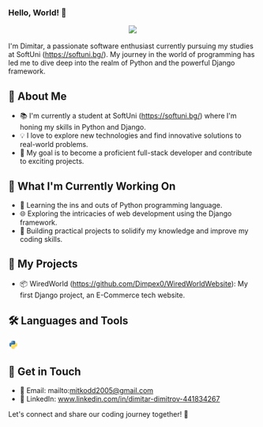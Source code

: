 ### Hello, World! 👋

<div id='header' align='center'>
  <img src='https://media2.giphy.com/media/v1.Y2lkPTc5MGI3NjExdzNndHY2bmM5ZXVlY24xN3gxNjJjcDh2MnYwM3NkMTcyanlwdHlpciZlcD12MV9pbnRlcm5hbF9naWZfYnlfaWQmY3Q9cw/M9gbBd9nbDrOTu1Mqx/giphy.gif' width='100'>
</div>

I'm Dimitar, a passionate software enthusiast currently pursuing my studies at SoftUni (https://softuni.bg/). My journey in the world of programming has led me to dive deep into the realm of Python and the powerful Django framework.

## 🌱 About Me

- 📚 I'm currently a student at SoftUni (https://softuni.bg/) where I'm honing my skills in Python and Django.
- 💡 I love to explore new technologies and find innovative solutions to real-world problems.
- 🎯 My goal is to become a proficient full-stack developer and contribute to exciting projects.

## 💼 What I'm Currently Working On

- 🐍 Learning the ins and outs of Python programming language.
- 🌐 Exploring the intricacies of web development using the Django framework.
- 🚀 Building practical projects to solidify my knowledge and improve my coding skills.

## 🚀 My Projects

- 📦 WiredWorld (https://github.com/Dimpex0/WiredWorldWebsite): My first Django project, an E-Commerce tech website.

## 🛠️ Languages and Tools
<div>
  <img src='https://raw.githubusercontent.com/devicons/devicon/1119b9f84c0290e0f0b38982099a2bd027a48bf1/icons/python/python-original.svg' width='20' height='20'>
</div>

## 🌟 Get in Touch

- 📧 Email: mailto:mitkodd2005@gmail.com
- 💼 LinkedIn: www.linkedin.com/in/dimitar-dimitrov-441834267

Let's connect and share our coding journey together! 🚀
